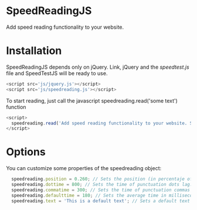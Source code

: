 SpeedReadingJS
==============

Add speed reading functionality to your website.

# Installation

SpeedReadingJS depends only on jQuery. Link, jQuery and the *speedtest.js* file and SpeedTestJS will be ready to use.

```javascript
<script src='js/jquery.js'></script>
<script src='js/speedreading.js'></script>
```

To start reading, just call the javascript speedreading.read('some text') function

```javascript
<script>
  speedreading.read('Add speed reading functionality to your website. SpeedReadingJS depends only on jQuery. Link, jQuery and the speedtest.js file and SpeedTestJS will be ready to use it.');
</script>
```

# Options

You can customize some properties of the speedreading object:

```javascript
  speedreading.position = 0.260; // Sets the position (in percentaje of the word) where eyes will fix their attention
  speedreading.dottime = 800; // Sets the time of punctuation dots lag.
  speedreading.commatime = 300; // Sets the time of punctuation commas lag.
  speedreading.defaulttime = 180; // Sets the average time in milliseconds between words. The time that ong and short words will remain visible is a factor of this number.
  speedreading.text = 'This is a default text'; // Sets a default text for speedreading.read() with no parameters
```